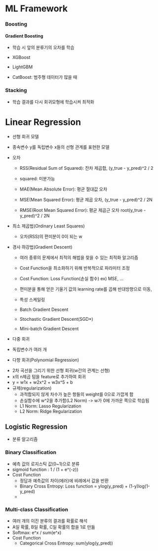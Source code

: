 
# ML Framework

### Boosting

#### Gradient Boosting

- 학습 시 앞의 분류기의 오차를 학습

- XGBoost
- LightGBM
- CatBoost: 범주형 데이터가 많을 때


### Stacking

- 학습 결과를 다시 회귀모형에 학습시켜 최적화


# Linear Regression
* 선형 회귀 모델
- 종속변수 y를 독립변수 x들의 선형 관계를 표현한 모델
- 오차
  - RSS(Residual Sum of Squared): 잔차 제곱합, (y_true - y_pred)^2 / 2
  - squared: 미분가능
  
  - MAE(Mean Absolute Error): 평균 절대값 오차
  - MSE(Mean Squared Error): 평균 제곱 오차, (y_true - y_pred)^2 / 2N
  - RMSE(Root Mean Squared Error): 평균 제곱근 오차 root(y_true - y_pred)^2 / 2N
  
- 최소 제곱법(Ordinary Least Squares)
  - 오차(RSS)의 편미분이 0이 되는 w
 
- 경사 하강법(Gradient Descent)
  - 여러 종류의 문제에서 최적의 해법을 찾을 수 있는 최적화 알고리즘
  - Cost Function을 최소화하기 위해 반복적으로 파라미터 조정
  - Cost Function: Loss Function(손실 함수)  ex) MSE, ...
  - 편미분을 통해 얻은 기울기 값의 learning rate를 곱해 반대방향으로 이동, 
  - 특성 스케일링
  
  - Batch Gradient Descent
  - Stochastic Gradient Descent(SGD*)
  - Mini-batch Gradient Descent

* 다중 회귀
- 독립변수가 여러 개

* 다항 회귀(Polynomial Regression)
- 2차 곡선을 그리기 위한 선형 회귀(w간의 관계는 선형)
- x의 n제곱 텀을 feature로 추가하여 회귀
- y = w1x + w2x^2 + w3x^5 + b
- 규제(regularization)
  - 과적합되지 않게 차수가 높은 항들의 weight를 0으로 가깝게 함
  - 손실함수에 w^2을 추가함(L2 Norm) -> w가 0에 가까운 쪽으로 학습됨
  - L1 Norm: Lasso Regularization
  - L2 Norm: Ridge Regularization

## Logistic Regression
- 분류 알고리즘

### Binary Classification
- 예측 값의 로지스틱 값(0~1)으로 분류
- sigmoid function : 1 / (1 + e^(-z))
- Cost Function
  - 정답과 예측값의 차이(에러)에 비례에서 값을 반환
  - Binary Cross Entropy: Loss function = ylog(y_pred) + (1-y)log(1-y_pred)
  - 

### Multi-class Classification
- 여러 개의 이진 분류의 결과를 확률로 해석
- A일 확률, B일 확률, C일 확률의 합을 1로 만듦
- Softmax: e^x / sum(e^x)
- Cost Function
  - Categorical Cross Entropy: sum(ylog(y_pred))

